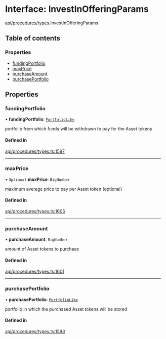 # Interface: InvestInOfferingParams

[api/procedures/types](../wiki/api.procedures.types).InvestInOfferingParams

## Table of contents

### Properties

- [fundingPortfolio](../wiki/api.procedures.types.InvestInOfferingParams#fundingportfolio)
- [maxPrice](../wiki/api.procedures.types.InvestInOfferingParams#maxprice)
- [purchaseAmount](../wiki/api.procedures.types.InvestInOfferingParams#purchaseamount)
- [purchasePortfolio](../wiki/api.procedures.types.InvestInOfferingParams#purchaseportfolio)

## Properties

### fundingPortfolio

• **fundingPortfolio**: [`PortfolioLike`](../wiki/api.entities.types#portfoliolike)

portfolio from which funds will be withdrawn to pay for the Asset tokens

#### Defined in

[api/procedures/types.ts:1597](https://github.com/PolymeshAssociation/polymesh-sdk/blob/8a9e72221/src/api/procedures/types.ts#L1597)

___

### maxPrice

• `Optional` **maxPrice**: `BigNumber`

maximum average price to pay per Asset token (optional)

#### Defined in

[api/procedures/types.ts:1605](https://github.com/PolymeshAssociation/polymesh-sdk/blob/8a9e72221/src/api/procedures/types.ts#L1605)

___

### purchaseAmount

• **purchaseAmount**: `BigNumber`

amount of Asset tokens to purchase

#### Defined in

[api/procedures/types.ts:1601](https://github.com/PolymeshAssociation/polymesh-sdk/blob/8a9e72221/src/api/procedures/types.ts#L1601)

___

### purchasePortfolio

• **purchasePortfolio**: [`PortfolioLike`](../wiki/api.entities.types#portfoliolike)

portfolio in which the purchased Asset tokens will be stored

#### Defined in

[api/procedures/types.ts:1593](https://github.com/PolymeshAssociation/polymesh-sdk/blob/8a9e72221/src/api/procedures/types.ts#L1593)
